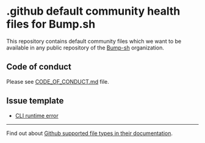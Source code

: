 # .github default community health files for Bump.sh

This repository contains default community files which we want to be available in any public repository of the [Bump-sh](https://bump.sh) organization.

## Code of conduct

Please see [CODE_OF_CONDUCT.md](./CODE_OF_CONDUCT.md) file.

## Issue template

- [CLI runtime error](./ISSUE_TEMPLATE/cli-runtime-error.md)

---
Find out about [Github supported file types in their documentation](https://docs.github.com/en/communities/setting-up-your-project-for-healthy-contributions/creating-a-default-community-health-file#supported-file-types).

